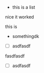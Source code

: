 *   this is a list

nice it worked

this is

*   somethingdk

<!---->

*   [ ] asdfasdf

fasdfasdf

*   [ ] asdfasdf
